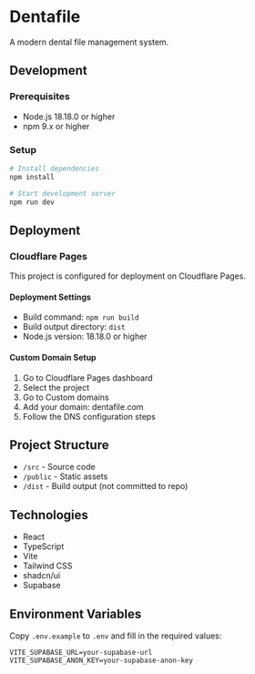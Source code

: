 # Dentafile

A modern dental file management system.

## Development

### Prerequisites
- Node.js 18.18.0 or higher
- npm 9.x or higher

### Setup
```bash
# Install dependencies
npm install

# Start development server
npm run dev
```

## Deployment

### Cloudflare Pages

This project is configured for deployment on Cloudflare Pages.

#### Deployment Settings
- Build command: `npm run build`
- Build output directory: `dist`
- Node.js version: 18.18.0 or higher

#### Custom Domain Setup
1. Go to Cloudflare Pages dashboard
2. Select the project
3. Go to Custom domains
4. Add your domain: dentafile.com
5. Follow the DNS configuration steps

## Project Structure
- `/src` - Source code
- `/public` - Static assets
- `/dist` - Build output (not committed to repo)

## Technologies
- React
- TypeScript
- Vite
- Tailwind CSS
- shadcn/ui
- Supabase

## Environment Variables
Copy `.env.example` to `.env` and fill in the required values:

```
VITE_SUPABASE_URL=your-supabase-url
VITE_SUPABASE_ANON_KEY=your-supabase-anon-key
```
